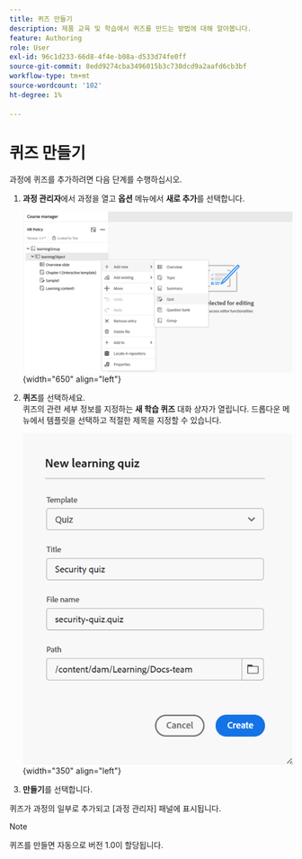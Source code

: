```yaml
---
title: 퀴즈 만들기
description: 제품 교육 및 학습에서 퀴즈를 만드는 방법에 대해 알아봅니다.
feature: Authoring
role: User
exl-id: 96c1d233-66d8-4f4e-b08a-d533d74fe0ff
source-git-commit: 8edd9274cba3496015b3c730dcd9a2aafd6cb3bf
workflow-type: tm+mt
source-wordcount: '102'
ht-degree: 1%

---
```


# 퀴즈 만들기

과정에 퀴즈를 추가하려면 다음 단계를 수행하십시오.

1. **과정 관리자**&#x200B;에서 과정을 열고 **옵션** 메뉴에서 **새로 추가**&#x200B;를 선택합니다.

   ![](assets/workflow-quiz.png){width="650" align="left"}

1. **퀴즈**&#x200B;를 선택하세요.\
   퀴즈의 관련 세부 정보를 지정하는 **새 학습 퀴즈** 대화 상자가 열립니다. 드롭다운 메뉴에서 템플릿을 선택하고 적절한 제목을 지정할 수 있습니다.

   ![](assets/new-learning-quiz.png){width="350" align="left"}

1. **만들기**&#x200B;를 선택합니다.

퀴즈가 과정의 일부로 추가되고 [과정 관리자] 패널에 표시됩니다.

>[!NOTE]
>
>  퀴즈를 만들면 자동으로 버전 1.0이 할당됩니다.
